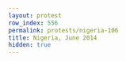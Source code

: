 ```yaml
---
layout: protest
row_index: 556
permalink: protests/nigeria-106
title: Nigeria, June 2014
hidden: true
---
```

